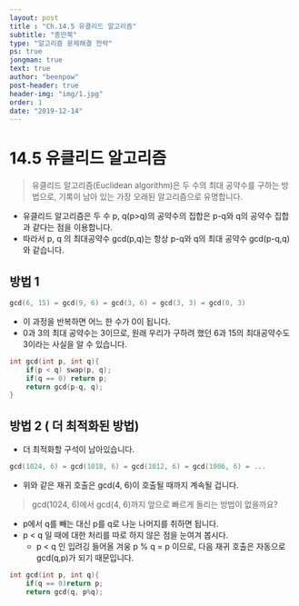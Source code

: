 ```yaml
---
layout: post
title : "Ch.14.5 유클리드 알고리즘"
subtitle: "종만북"
type: "알고리즘 문제해결 전략"
ps: true
jongman: true
text: true
author: "beenpow"
post-header: true
header-img: "img/1.jpg"
order: 1
date: "2019-12-14"
---
```


# 14.5 유클리드 알고리즘

> 유클리드 알고리즘(Euclidean algorithm)은 두 수의 최대 공약수를 구하는 방법으로, 기록이 남아 있는
> 가장 오래된 알고리즘으로 유명합니다.
- 유클리드 알고리즘은 두 수 p, q(p>q)의 공약수의 집합은 p-q와 q의 공약수 집합과 같다는 점을
  이용합니다.
- 따라서 p, q 의 최대공약수 gcd(p,q)는 항상 p-q와 q의 최대 공약수 gcd(p-q,q)와 같습니다.

## 방법 1

```cpp
gcd(6, 15) = gcd(9, 6) = gcd(3, 6) = gcd(3, 3) = gcd(0, 3)
```

- 이 과정을 반복하면 어느 한 수가 0이 됩니다.
- 0과 3의 최대 공약수는 3이므로, 원래 우리가 구하려 했던 6과 15의 최대공약수도 3이라는 사실을 알 수
  있습니다.

```cpp
int gcd(int p, int q){
    if(p < q) swap(p, q);
    if(q == 0) return p;
    return gcd(p-q, q);
}
```

## 방법 2 ( 더 최적화된 방법)

- 더 최적화할 구석이 남아있습니다.

```cpp
gcd(1024, 6) = gcd(1018, 6) = gcd(1012, 6) = gcd(1006, 6) = ...
```

- 위와 같은 재귀 호출은 gcd(4, 6)이 호출될 때까지 계속될 겁니다.

> gcd(1024, 6)에서 gcd(4, 6)까지 앞으로 빠르게 돌리는 방법이 없을까요?

- p에서 q를 빼는 대신 p를 q로 나눈 나머지를 취하면 됩니다.
- p < q 일 때에 대한 처리를 따로 하지 않은 점을 눈여겨 봅시다.
    - p < q 인 입려깅 들어올 겨웅 p % q = p 이므로, 다음 재귀 호출은 자동으로 gcd(q,p)가 되기
      때문입니다.

```cpp
int gcd(int p, int q){
    if(q == 0)return p;
    return gcd(q, p%q);
```
